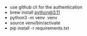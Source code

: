 - use github cli for the authentication
- brew install python@3.11
- python3 -m venv .venv
- source venv/bin/activate
- pip install -r requirements.txt